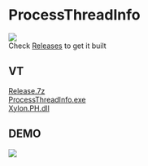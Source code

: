 # ProcessThreadInfo

[![](https://www.codefactor.io/repository/github/HideakiAtsuyo/ProcessThreadInfo/badge)](https://www.codefactor.io/repository/github/HideakiAtsuyo/ProcessThreadInfo)<br>Check [Releases](https://github.com/HideakiAtsuyo/ProcessThreadInfo/releases) to get it built<br>

## VT
[Release.7z](https://www.virustotal.com/gui/file/ffd0fb7e1a4db9eed20da7a55a9cd019b31c735c23964eb64ca8be4cea0e582c)<br>[ProcessThreadInfo.exe](https://www.virustotal.com/gui/file/20c39b6d624ed2b762104f747d6019f536dd19b14987ac8610cfce9ece0e546f)<br>[Xylon.PH.dll](https://www.virustotal.com/gui/file/5a29aaf152478b388684ffc1fa3770fb133353adc7604167ce56d420998b4a8d)<br>

## DEMO
![](https://i.imgur.com/mjE9VV7.gif)
